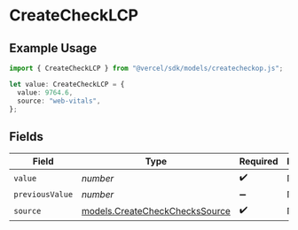 # CreateCheckLCP

## Example Usage

```typescript
import { CreateCheckLCP } from "@vercel/sdk/models/createcheckop.js";

let value: CreateCheckLCP = {
  value: 9764.6,
  source: "web-vitals",
};
```

## Fields

| Field                                                                  | Type                                                                   | Required                                                               | Description                                                            |
| ---------------------------------------------------------------------- | ---------------------------------------------------------------------- | ---------------------------------------------------------------------- | ---------------------------------------------------------------------- |
| `value`                                                                | *number*                                                               | :heavy_check_mark:                                                     | N/A                                                                    |
| `previousValue`                                                        | *number*                                                               | :heavy_minus_sign:                                                     | N/A                                                                    |
| `source`                                                               | [models.CreateCheckChecksSource](../models/createcheckcheckssource.md) | :heavy_check_mark:                                                     | N/A                                                                    |